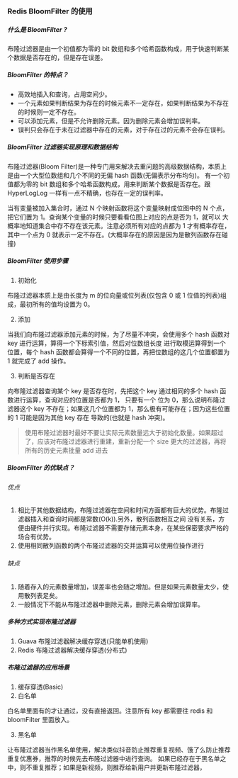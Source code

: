 ### Redis BloomFilter 的使用

##### 什么是 BloomFilter ?

布隆过滤器是由一个初值都为零的 bit 数组和多个哈希函数构成，用于快速判断某个数据是否存在的，但是存在误差。

##### BloomFilter 的特点？

* 高效地插入和查询，占用空间少。
* 一个元素如果判断结果为存在的时候元素不一定存在，如果判断结果为不存在的时候则一定不存在。
* 可以添加元素，但是不允许删除元素。因为删除元素会增加误判率。
* 误判只会存在于未在过滤器中存在的元素，对于存在过的元素不会存在误判。


##### BloomFilter 过滤器实现原理和数据结构

布隆过滤器(Bloom Filter)是一种专门用来解决去重问题的高级数据结构，本质上是由一个大型位数组和几个不同的无偏 hash 函数(无偏表示分布均匀)。
有一个初值都为零的 bit 数组和多个哈希函数构成，用来判断某个数据是否存在。跟 HyperLogLog 一样有一点不精确，也存在一定的误判率。

当有变量被加入集合时，通过 N 个映射函数将这个变量映射成位图中的 N 个点，把它们置为 1。查询某个变量的时候只要看看位图上对应的点是否为 1，就可以
大概率地知道集合中存不存在该元素。注意必须所有对应的点都为 1 才有概率存在，其中一个点为 0 就表示一定不存在。(大概率存在的原因是因为是散列函数存在碰撞)


##### BloomFilter 使用步骤

1. 初始化

布隆过滤器本质上是由长度为 m 的位向量或位列表(仅包含 0 或 1 位值的列表)组成，最初所有的值均设置为 0。

2. 添加

当我们向布隆过滤器添加元素的时候，为了尽量不冲突，会使用多个 hash 函数对 key 进行运算，算得一个下标索引值，然后对位数组长度
进行取模运算得到一个位置，每个 hash 函数都会算得一个不同的位置，再把位数组的这几个位置都置为 1 就完成了 add 操作。

3. 判断是否存在

向布隆过滤器查询某个 key 是否存在时，先把这个 key 通过相同的多个 hash 函数进行运算，查询对应的位置是否都为 1， 只要有一个
位为 0，那么说明布隆过滤器这个 key 不存在；如果这几个位置都为 1，那么极有可能存在；因为这些位置的 1 可能是因为其他 key 存在
导致的(也就是 hash 冲突)。


> 使用布隆过滤器时最好不要让实际元素数量远大于初始化数量。如果超过了，应该对布隆过滤器进行重建，重新分配一个 size 更大的过滤器，再将所有的历史元素批量 add 进去

##### BloomFilter 的优缺点？

###### 优点
1. 相比于其他数据结构，布隆过滤器在空间和时间方面都有巨大的优势。布隆过滤器插入和查询时间都是常数(O(k)).另外，散列函数相互之间
没有关系，方便由硬件并行实现。布隆过滤器不需要存储元素本身，在某些保密要求严格的场合有优势。
2. 使用相同散列函数的两个布隆过滤器的交并运算可以使用位操作进行

###### 缺点
1. 随着存入的元素数量增加，误差率也会随之增加。但是如果元素数量太少，使用散列表足矣。
2. 一般情况下不能从布隆过滤器中删除元素，删除元素会增加误算率。

##### 多种方式实现布隆过滤器

1. Guava 布隆过滤器解决缓存穿透(只能单机使用)
2. Redis 布隆过滤器解决缓存穿透(分布式)


##### 布隆过滤器的应用场景

1. 缓存穿透(Basic)
2. 白名单

白名单里面有的才让通过，没有直接返回。注意所有 key 都需要往 redis 和 bloomFilter 里面放入。

3. 黑名单 

让布隆过滤器当作黑名单使用，解决类似抖音防止推荐重复视频、饿了么防止推荐重复优惠券，推荐的时候先去布隆过滤器中进行查询。
如果已经存在于黑名单之中，则不重复推荐；如果是新视频，则推荐给新用户并更新布隆过滤器，
